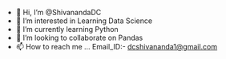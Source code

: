 - 👋 Hi, I’m @ShivanandaDC
- 👀 I’m interested in Learning Data Science
- 🌱 I’m currently learning Python
- 💞️ I’m looking to collaborate on Pandas
- 📫 How to reach me ... Email_ID:- dcshivananda1@gmail.com

<!---
ShivanandaDC/ShivanandaDC is a ✨ special ✨ repository because its `README.md` (this file) appears on your GitHub profile.
You can click the Preview link to take a look at your changes.
--->

